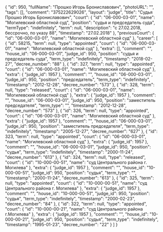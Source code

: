 {
    "id": 950,
    "fullName": "Прошко Игорь Брониславович",
    "photoURL": "",
    "tags": [],
    "comment": "375222629026",
    "layout": "judge",
    "title": "Судья Прошко Игорь Брониславович",
    "court": {
        "id": "06-000-03-01",
        "name": "Могилевский областной суд",
        "position": "судья и председатель суда",
        "termType": "indefinitely",
        "term": null,
        "description": "c 27.02.2018, бессрочно, по указу 88",
        "timestamp": "27.02.2018"
    },
    "previousCourt": {
        "id": "06-000-03-01",
        "name": "Могилевский областной суд"
    },
    "career": [
        {
            "id": 58215,
            "term": null,
            "type": "appointed",
            "court": {
                "id": "06-000-03-01",
                "name": "Могилевский областной суд"
            },
            "extra": [],
            "comment": "",
            "house_id": "06-000-03-01",
            "judge_id": 950,
            "position": "судья и председатель суда",
            "term_type": "indefinitely",
            "timestamp": "2018-02-27",
            "decree_number": "88"
        },
        {
            "id": 327,
            "term": null,
            "type": "appointed",
            "court": {
                "id": "06-000-03-01",
                "name": "Могилевский областной суд"
            },
            "extra": {
                "judge_id": 1957
            },
            "comment": "",
            "house_id": "06-000-03-01",
            "judge_id": 950,
            "position": "председатель",
            "term_type": "indefinitely",
            "timestamp": "2012-12-28",
            "decree_number": "573"
        },
        {
            "id": 328,
            "term": null,
            "type": "released",
            "court": {
                "id": "06-000-03-01",
                "name": "Могилевский областной суд"
            },
            "extra": {
                "judge_id": 1957
            },
            "comment": "",
            "house_id": "06-000-03-01",
            "judge_id": 950,
            "position": "заместитель председателя",
            "term_type": "",
            "timestamp": "2012-12-28",
            "decree_number": "573"
        },
        {
            "id": 326,
            "term": null,
            "type": "appointed",
            "court": {
                "id": "06-000-03-01",
                "name": "Могилевский областной суд"
            },
            "extra": {
                "judge_id": 1957
            },
            "comment": "",
            "house_id": "06-000-03-01",
            "judge_id": 950,
            "position": "заместитель председателя",
            "term_type": "indefinitely",
            "timestamp": "2005-12-27",
            "decree_number": "627"
        },
        {
            "id": 323,
            "term": null,
            "type": "appointed",
            "court": {
                "id": "06-000-03-01",
                "name": "Могилевский областной суд"
            },
            "extra": {
                "judge_id": 1957
            },
            "comment": "",
            "house_id": "06-000-03-01",
            "judge_id": 950,
            "position": "судья",
            "term_type": "indefinitely",
            "timestamp": "2000-11-24",
            "decree_number": "613"
        },
        {
            "id": 324,
            "term": null,
            "type": "released",
            "court": {
                "id": "10-000-00-51",
                "name": "суд Центрального района г. Могилева"
            },
            "extra": {
                "judge_id": 1957
            },
            "comment": "",
            "house_id": "10-000-00-51",
            "judge_id": 950,
            "position": "судья",
            "term_type": "",
            "timestamp": "2000-11-24",
            "decree_number": "613"
        },
        {
            "id": 325,
            "term": null,
            "type": "appointed",
            "court": {
                "id": "10-000-00-51",
                "name": "суд Центрального района г. Могилева"
            },
            "extra": {
                "judge_id": 1957
            },
            "comment": "",
            "house_id": "10-000-00-51",
            "judge_id": 950,
            "position": "судья",
            "term_type": "indefinitely",
            "timestamp": "2000-02-23",
            "decree_number": "84"
        },
        {
            "id": 322,
            "term": null,
            "type": "appointed",
            "court": {
                "id": "10-000-00-21",
                "name": "суд Центрального района г.Могилева"
            },
            "extra": {
                "judge_id": 1957
            },
            "comment": "",
            "house_id": "10-000-00-21",
            "judge_id": 950,
            "position": "судья",
            "term_type": "indefinitely",
            "timestamp": "1995-01-23",
            "decree_number": "22"
        }
    ]
}